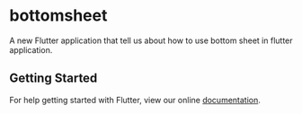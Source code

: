 # bottomsheet

A new Flutter application that tell us about how to use bottom sheet in flutter application.

## Getting Started

For help getting started with Flutter, view our online
[documentation](https://flutter.io/).
